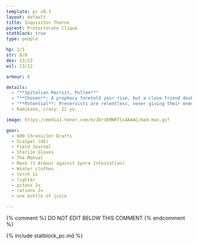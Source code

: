 ```yaml
---
template: pc v0.3
layout: default
title: Inquisitor Thorne
parent: Protectorate Clique
statblock: true
type: people

hp: 1/1
str: 8/8
dex: 13/13
wil: 13/12

armour: 0

details:
  - "**Spitalian Recruit, Pollen**"
  - "**Chosen**: A prophecy foretold your rise, but a close friend doubts your destiny and stands in your way. You wear a **prophetic amulet** marking your supposed fate."
  - "**Potential**: Preservists are relentless, never giving their enemies a chance to surrender. Trained in a brutal technique known as Preservalis, they strike with their sword to create an opening, then follow up with a point-blank pistol shot to ensure the kill. The recoil propels them out of reach, leaving their foes defenseless. _Requires dual wielding a **Sword** and a **Pistol**. You may disengage after a melee attack_"
  - Kamikase, crazy. 22 yo.

image: https://media1.tenor.com/m/JDrSKMNRT5sAAAAC/mad-max.gif

gear:
  - 600 Chronicler Drafts
  - Scalpel (d6)
  - Field Journal
  - Sterile Gloves
  - The Manual
  - Mask (1 Armour against Spore Infestation)
  - Winter clothes
  - torch 1x
  - lighter
  - pitons 2x
  - rations 2x
  - one bottle of juice

---
```


{% comment %}
DO NOT EDIT BELOW THIS COMMENT
{% endcomment %}

{% include statblock_pc.md %}
